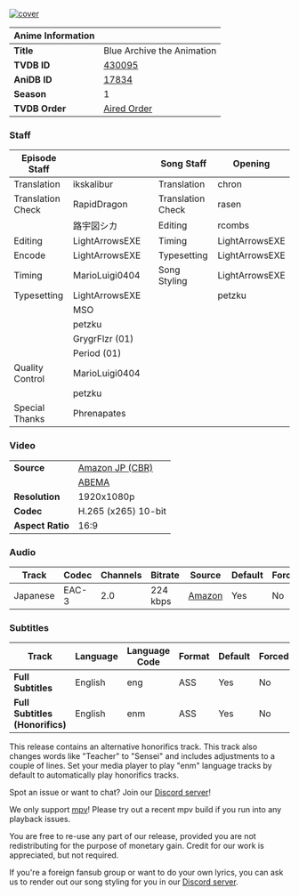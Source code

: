 [![cover][cover-art]][anidb-id]

| Anime Information |                            |
| ----------------- | -------------------------- |
| **Title**         | Blue Archive the Animation |
| **TVDB ID**       | [430095][tvdb-id]          |
| **AniDB ID**      | [17834][anidb-id]          |
| **Season**        | 1                          |
| **TVDB Order**    | [Aired Order][tvdb-order]  |

### Staff

| Episode Staff     |                |     | Song Staff        | Opening        |
| ----------------- | -------------- | --- | ----------------- | -------------- |
| Translation       | ikskalibur     |     | Translation       | chron          |
| Translation Check | RapidDragon    |     | Translation Check | rasen          |
|                   | 路宇図シカ       |     | Editing           | rcombs         |
| Editing           | LightArrowsEXE |     | Timing            | LightArrowsEXE |
| Encode            | LightArrowsEXE |     | Typesetting       | LightArrowsEXE |
| Timing            | MarioLuigi0404 |     | Song Styling      | LightArrowsEXE |
| Typesetting       | LightArrowsEXE |     |                   | petzku         |
|                   | MSO            |     |                   |                |
|                   | petzku         |     |                   |                |
|                   | GrygrFlzr (01) |     |                   |                |
|                   | Period (01)    |     |                   |                |
| Quality Control   | MarioLuigi0404 |     |                   |                |
|                   | petzku         |     |                   |                |
| Special Thanks    | Phrenapates    |     |                   |                |

### Video

|                  |                           |
| ---------------- | ------------------------- |
| **Source**       | [Amazon JP (CBR)][amazon] |
|                  | [ABEMA][abema]            |
| **Resolution**   | 1920x1080p                |
| **Codec**        | H.265 (x265) 10-bit       |
| **Aspect Ratio** | 16:9                      |

### Audio

| Track    | Codec | Channels | Bitrate  | Source           | Default | Forced |
| -------- | ----- | -------- | -------- | ---------------- | ------- | ------ |
| Japanese | EAC-3 | 2.0      | 224 kbps | [Amazon][amazon] | Yes     | No     |

### Subtitles

| Track                           | Language | Language Code | Format | Default | Forced |
| ------------------------------- | -------- | ------------- | ------ | ------- | ------ |
| **Full Subtitles**              | English  | eng           | ASS    | Yes     | No     |
| **Full Subtitles (Honorifics)** | English  | enm           | ASS    | Yes     | No     |

This release contains an alternative honorifics track.
This track also changes words like "Teacher" to "Sensei" and includes adjustments to a couple of lines.
Set your media player to play "enm" language tracks by default to automatically play honorifics tracks.

Spot an issue or want to chat? Join our [Discord server][discord]!

We only support [mpv][]! Please try out a recent mpv build if you run into any playback issues.

You are free to re-use any part of our release,
provided you are not redistributing for the purpose of monetary gain.
Credit for our work is appreciated, but not required.

If you're a foreign fansub group or want to do your own lyrics,
you can ask us to render out our song styling for you in our [Discord server][discord].

[//]: <> (Info)
[cover-art]: https://cdn-eu.anidb.net/images/main/298708.jpg
[tvdb-id]: https://thetvdb.com/series/blue-archive-the-animation
[anidb-id]: https://anidb.net/anime/17834
[tvdb-order]: https://thetvdb.com/series/blue-archive-the-animation/allseasons/official

[//]: <> (Sources)
[amazon]: https://nyaa.si/?f=0&c=0_0&q=Blue+Archive+The+Animation+1080p+WEB+NanDesuKa+AMZN
[abema]: https://nyaa.si/?f=0&c=0_0&q=Ioroid+Blue+Archive+the+Animation+ABEMA+WEB-DL

[//]: <> (Encode info)

[//]: <> (Other)
[discord]: https://discord.gg/dk7aadV
[mpv]: https://mpv.io/
